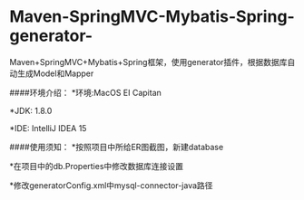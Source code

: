 # Maven-SpringMVC-Mybatis-Spring-generator-
Maven+SpringMVC+Mybatis+Spring框架，使用generator插件，根据数据库自动生成Model和Mapper

####环境介绍：
*环境:MacOS EI Capitan

*JDK:  1.8.0

*IDE: IntelliJ IDEA 15

####使用须知：
*按照项目中所给ER图截图，新建database

*在项目中的db.Properties中修改数据库连接设置

*修改generatorConfig.xml中mysql-connector-java路径

